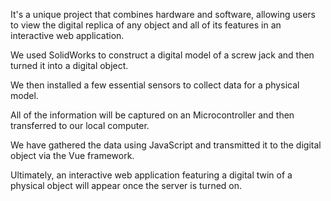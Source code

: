 It's a unique project that combines hardware and software, allowing users to view the digital replica of any object and all of its features in an interactive web application. 

We used SolidWorks to construct a digital model of a screw jack and then turned it into a digital object. 

We then installed a few essential sensors to collect data for a physical model.

All of the information will be captured on an Microcontroller and then transferred to our local computer.

We have gathered the data using JavaScript and transmitted it to the digital object via the Vue framework. 

Ultimately, an interactive web application featuring a digital twin of a physical object will appear once the server is turned on.
